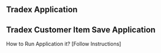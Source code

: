 ## Tradex Application

## Tradex Customer Item Save Application

How to Run Application it? [Follow Instructions]
